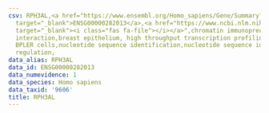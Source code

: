 ```yaml
---
csv: RPH3AL,<a href="https://www.ensembl.org/Homo_sapiens/Gene/Summary?db=core;g=ENSG00000282013"
  target="_blank">ENSG00000282013</a>,<a href="https://www.ncbi.nlm.nih.gov/pubmed/22863008"
  target="_blank"><i class="fas fa-file"></i></a>",chromatin immunoprecipitation assay,direct
  interaction,breast epithelium, high throughput transcription profiling by microarray,
  BPLER cells,nucleotide sequence identification,nucleotide sequence identification,transcriptional
  regulation,
data_alias: RPH3AL
data_id: ENSG00000282013
data_numevidence: 1
data_species: Homo sapiens
data_taxid: '9606'
title: RPH3AL
---
```

